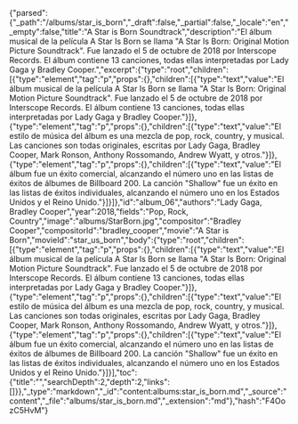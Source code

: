 {"parsed":{"_path":"/albums/star_is_born","_draft":false,"_partial":false,"_locale":"en","_empty":false,"title":"A Star is Born Soundtrack","description":"El álbum musical de la película A Star Is Born se llama \"A Star Is Born: Original Motion Picture Soundtrack\". Fue lanzado el 5 de octubre de 2018 por Interscope Records. El álbum contiene 13 canciones, todas ellas interpretadas por Lady Gaga y Bradley Cooper.","excerpt":{"type":"root","children":[{"type":"element","tag":"p","props":{},"children":[{"type":"text","value":"El álbum musical de la película A Star Is Born se llama \"A Star Is Born: Original Motion Picture Soundtrack\". Fue lanzado el 5 de octubre de 2018 por Interscope Records. El álbum contiene 13 canciones, todas ellas interpretadas por Lady Gaga y Bradley Cooper."}]},{"type":"element","tag":"p","props":{},"children":[{"type":"text","value":"El estilo de música del álbum es una mezcla de pop, rock, country, y musical. Las canciones son todas originales, escritas por Lady Gaga, Bradley Cooper, Mark Ronson, Anthony Rossomando, Andrew Wyatt, y otros."}]},{"type":"element","tag":"p","props":{},"children":[{"type":"text","value":"El álbum fue un éxito comercial, alcanzando el número uno en las listas de éxitos de álbumes de Billboard 200. La canción \"Shallow\" fue un éxito en las listas de éxitos individuales, alcanzando el número uno en los Estados Unidos y el Reino Unido."}]}]},"id":"album_06","authors":"Lady Gaga, Bradley Cooper","year":2018,"fields":"Pop, Rock, Country","image":"albums/StarBorn.jpg","compositor":"Bradley Cooper","compositorId":"bradley_cooper","movie":"A Star is Born","movieId":"star_us_born","body":{"type":"root","children":[{"type":"element","tag":"p","props":{},"children":[{"type":"text","value":"El álbum musical de la película A Star Is Born se llama \"A Star Is Born: Original Motion Picture Soundtrack\". Fue lanzado el 5 de octubre de 2018 por Interscope Records. El álbum contiene 13 canciones, todas ellas interpretadas por Lady Gaga y Bradley Cooper."}]},{"type":"element","tag":"p","props":{},"children":[{"type":"text","value":"El estilo de música del álbum es una mezcla de pop, rock, country, y musical. Las canciones son todas originales, escritas por Lady Gaga, Bradley Cooper, Mark Ronson, Anthony Rossomando, Andrew Wyatt, y otros."}]},{"type":"element","tag":"p","props":{},"children":[{"type":"text","value":"El álbum fue un éxito comercial, alcanzando el número uno en las listas de éxitos de álbumes de Billboard 200. La canción \"Shallow\" fue un éxito en las listas de éxitos individuales, alcanzando el número uno en los Estados Unidos y el Reino Unido."}]}],"toc":{"title":"","searchDepth":2,"depth":2,"links":[]}},"_type":"markdown","_id":"content:albums:star_is_born.md","_source":"content","_file":"albums/star_is_born.md","_extension":"md"},"hash":"F4OozC5HvM"}